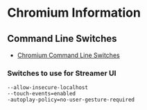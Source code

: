# Chromium Information

## Command Line Switches
- [Chromium Command Line Switches](https://kapeli.com/cheat_sheets/Chromium_Command_Line_Switches.docset/Contents/Resources/Documents/index)

### Switches to use for Streamer UI

```
--allow-insecure-localhost
--touch-events=enabled
-autoplay-policy=no-user-gesture-required
```
